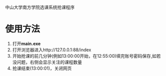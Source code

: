 中山大学南方学院选课系统抢课程序

# 使用方法

1. 打开**main.exe**
2. 打开浏览器进入http://127.0.0.1:88/index
3. 开始抢课的前几分钟(例如13:00:00开始，在12:55:00)填完账号密码保存,如若没问题，右侧会显示关注的课程数量
4. 抢课结束(13:00:01)，关闭网页